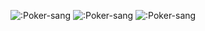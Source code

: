 ![:Poker-sang](https://github-readme-stats.vercel.app/api?username=Poker-sang&include_all_commits=true&show_icons=true&hide_title=true&hide_border=true)
![:Poker-sang](https://github-readme-stats.vercel.app/api/top-langs/?username=Poker-sang&hide_title=true&hide_border=true)
![:Poker-sang](https://count.getloli.com/get/@:Poker-sang?theme=rule34)
